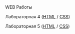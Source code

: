 WEB Работы

Лабораторная 4 ([HTML](https://github.com/Kemegggg/New-Web/blob/main/index.html) / [CSS](https://github.com/Kemegggg/New-Web/blob/main/style.css))

Лабораторная 5 ([HTML](ссылка) / [CSS](ссылка))
